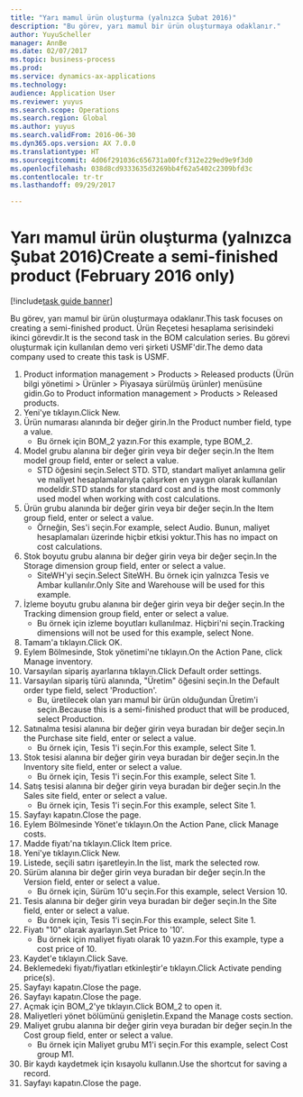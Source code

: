 ```yaml
--- 
title: "Yarı mamul ürün oluşturma (yalnızca Şubat 2016)"
description: "Bu görev, yarı mamul bir ürün oluşturmaya odaklanır."
author: YuyuScheller
manager: AnnBe
ms.date: 02/07/2017
ms.topic: business-process
ms.prod: 
ms.service: dynamics-ax-applications
ms.technology: 
audience: Application User
ms.reviewer: yuyus
ms.search.scope: Operations
ms.search.region: Global
ms.author: yuyus
ms.search.validFrom: 2016-06-30
ms.dyn365.ops.version: AX 7.0.0
ms.translationtype: HT
ms.sourcegitcommit: 4d06f291036c656731a00fcf312e229ed9e9f3d0
ms.openlocfilehash: 038d8cd9333635d3269bb4f62a5402c2309bfd3c
ms.contentlocale: tr-tr
ms.lasthandoff: 09/29/2017

---
```

# <a name="create-a-semi-finished-product-february-2016-only"></a><span data-ttu-id="358cb-103">Yarı mamul ürün oluşturma (yalnızca Şubat 2016)</span><span class="sxs-lookup"><span data-stu-id="358cb-103">Create a semi-finished product (February 2016 only)</span></span>

[!include[task guide banner](../../includes/task-guide-banner.md)]

<span data-ttu-id="358cb-104">Bu görev, yarı mamul bir ürün oluşturmaya odaklanır.</span><span class="sxs-lookup"><span data-stu-id="358cb-104">This task focuses on creating a semi-finished product.</span></span> <span data-ttu-id="358cb-105">Ürün Reçetesi hesaplama serisindeki ikinci görevdir.</span><span class="sxs-lookup"><span data-stu-id="358cb-105">It is the second task in the BOM calculation series.</span></span> <span data-ttu-id="358cb-106">Bu görevi oluşturmak için kullanılan demo veri şirketi USMF'dir.</span><span class="sxs-lookup"><span data-stu-id="358cb-106">The demo data company used to create this task is USMF.</span></span>

1. <span data-ttu-id="358cb-107">Product information management > Products > Released products (Ürün bilgi yönetimi > Ürünler > Piyasaya sürülmüş ürünler) menüsüne gidin.</span><span class="sxs-lookup"><span data-stu-id="358cb-107">Go to Product information management > Products > Released products.</span></span>
2. <span data-ttu-id="358cb-108">Yeni'ye tıklayın.</span><span class="sxs-lookup"><span data-stu-id="358cb-108">Click New.</span></span>
3. <span data-ttu-id="358cb-109">Ürün numarası alanında bir değer girin.</span><span class="sxs-lookup"><span data-stu-id="358cb-109">In the Product number field, type a value.</span></span>
    * <span data-ttu-id="358cb-110">Bu örnek için BOM_2 yazın.</span><span class="sxs-lookup"><span data-stu-id="358cb-110">For this example, type BOM_2.</span></span>  
4. <span data-ttu-id="358cb-111">Model grubu alanına bir değer girin veya bir değer seçin.</span><span class="sxs-lookup"><span data-stu-id="358cb-111">In the Item model group field, enter or select a value.</span></span>
    * <span data-ttu-id="358cb-112">STD öğesini seçin.</span><span class="sxs-lookup"><span data-stu-id="358cb-112">Select STD.</span></span> <span data-ttu-id="358cb-113">STD, standart maliyet anlamına gelir ve maliyet hesaplamalarıyla çalışırken en yaygın olarak kullanılan modeldir.</span><span class="sxs-lookup"><span data-stu-id="358cb-113">STD stands for standard cost and is the most commonly used model when working with cost calculations.</span></span>  
5. <span data-ttu-id="358cb-114">Ürün grubu alanında bir değer girin veya bir değer seçin.</span><span class="sxs-lookup"><span data-stu-id="358cb-114">In the Item group field, enter or select a value.</span></span>
    * <span data-ttu-id="358cb-115">Örneğin, Ses'i seçin.</span><span class="sxs-lookup"><span data-stu-id="358cb-115">For example, select Audio.</span></span> <span data-ttu-id="358cb-116">Bunun, maliyet hesaplamaları üzerinde hiçbir etkisi yoktur.</span><span class="sxs-lookup"><span data-stu-id="358cb-116">This has no impact on cost calculations.</span></span>  
6. <span data-ttu-id="358cb-117">Stok boyutu grubu alanına bir değer girin veya bir değer seçin.</span><span class="sxs-lookup"><span data-stu-id="358cb-117">In the Storage dimension group field, enter or select a value.</span></span>
    * <span data-ttu-id="358cb-118">SiteWH'yi seçin.</span><span class="sxs-lookup"><span data-stu-id="358cb-118">Select SiteWH.</span></span> <span data-ttu-id="358cb-119">Bu örnek için yalnızca Tesis ve Ambar kullanılır.</span><span class="sxs-lookup"><span data-stu-id="358cb-119">Only Site and Warehouse will be used for this example.</span></span>  
7. <span data-ttu-id="358cb-120">İzleme boyutu grubu alanına bir değer girin veya bir değer seçin.</span><span class="sxs-lookup"><span data-stu-id="358cb-120">In the Tracking dimension group field, enter or select a value.</span></span>
    * <span data-ttu-id="358cb-121">Bu örnek için izleme boyutları kullanılmaz. Hiçbiri'ni seçin.</span><span class="sxs-lookup"><span data-stu-id="358cb-121">Tracking dimensions will not be used for this example, select None.</span></span>  
8. <span data-ttu-id="358cb-122">Tamam'a tıklayın.</span><span class="sxs-lookup"><span data-stu-id="358cb-122">Click OK.</span></span>
9. <span data-ttu-id="358cb-123">Eylem Bölmesinde, Stok yönetimi'ne tıklayın.</span><span class="sxs-lookup"><span data-stu-id="358cb-123">On the Action Pane, click Manage inventory.</span></span>
10. <span data-ttu-id="358cb-124">Varsayılan sipariş ayarlarına tıklayın.</span><span class="sxs-lookup"><span data-stu-id="358cb-124">Click Default order settings.</span></span>
11. <span data-ttu-id="358cb-125">Varsayılan sipariş türü alanında, "Üretim" öğesini seçin.</span><span class="sxs-lookup"><span data-stu-id="358cb-125">In the Default order type field, select 'Production'.</span></span>
    * <span data-ttu-id="358cb-126">Bu, üretilecek olan yarı mamul bir ürün olduğundan Üretim'i seçin.</span><span class="sxs-lookup"><span data-stu-id="358cb-126">Because this is a semi-finished product that will be produced, select Production.</span></span>  
12. <span data-ttu-id="358cb-127">Satınalma tesisi alanına bir değer girin veya buradan bir değer seçin.</span><span class="sxs-lookup"><span data-stu-id="358cb-127">In the Purchase site field, enter or select a value.</span></span>
    * <span data-ttu-id="358cb-128">Bu örnek için, Tesis 1'i seçin.</span><span class="sxs-lookup"><span data-stu-id="358cb-128">For this example, select Site 1.</span></span>  
13. <span data-ttu-id="358cb-129">Stok tesisi alanına bir değer girin veya buradan bir değer seçin.</span><span class="sxs-lookup"><span data-stu-id="358cb-129">In the Inventory site field, enter or select a value.</span></span>
    * <span data-ttu-id="358cb-130">Bu örnek için, Tesis 1'i seçin.</span><span class="sxs-lookup"><span data-stu-id="358cb-130">For this example, select Site 1.</span></span>  
14. <span data-ttu-id="358cb-131">Satış tesisi alanına bir değer girin veya buradan bir değer seçin.</span><span class="sxs-lookup"><span data-stu-id="358cb-131">In the Sales site field, enter or select a value.</span></span>
    * <span data-ttu-id="358cb-132">Bu örnek için, Tesis 1'i seçin.</span><span class="sxs-lookup"><span data-stu-id="358cb-132">For this example, select Site 1.</span></span>  
15. <span data-ttu-id="358cb-133">Sayfayı kapatın.</span><span class="sxs-lookup"><span data-stu-id="358cb-133">Close the page.</span></span>
16. <span data-ttu-id="358cb-134">Eylem Bölmesinde Yönet'e tıklayın.</span><span class="sxs-lookup"><span data-stu-id="358cb-134">On the Action Pane, click Manage costs.</span></span>
17. <span data-ttu-id="358cb-135">Madde fiyatı'na tıklayın.</span><span class="sxs-lookup"><span data-stu-id="358cb-135">Click Item price.</span></span>
18. <span data-ttu-id="358cb-136">Yeni'ye tıklayın.</span><span class="sxs-lookup"><span data-stu-id="358cb-136">Click New.</span></span>
19. <span data-ttu-id="358cb-137">Listede, seçili satırı işaretleyin.</span><span class="sxs-lookup"><span data-stu-id="358cb-137">In the list, mark the selected row.</span></span>
20. <span data-ttu-id="358cb-138">Sürüm alanına bir değer girin veya buradan bir değer seçin.</span><span class="sxs-lookup"><span data-stu-id="358cb-138">In the Version field, enter or select a value.</span></span>
    * <span data-ttu-id="358cb-139">Bu örnek için, Sürüm 10'u seçin.</span><span class="sxs-lookup"><span data-stu-id="358cb-139">For this example, select Version 10.</span></span>  
21. <span data-ttu-id="358cb-140">Tesis alanına bir değer girin veya buradan bir değer seçin.</span><span class="sxs-lookup"><span data-stu-id="358cb-140">In the Site field, enter or select a value.</span></span>
    * <span data-ttu-id="358cb-141">Bu örnek için, Tesis 1'i seçin.</span><span class="sxs-lookup"><span data-stu-id="358cb-141">For this example, select Site 1.</span></span>  
22. <span data-ttu-id="358cb-142">Fiyatı "10" olarak ayarlayın.</span><span class="sxs-lookup"><span data-stu-id="358cb-142">Set Price to '10'.</span></span>
    * <span data-ttu-id="358cb-143">Bu örnek için maliyet fiyatı olarak 10 yazın.</span><span class="sxs-lookup"><span data-stu-id="358cb-143">For this example, type a cost price of 10.</span></span>  
23. <span data-ttu-id="358cb-144">Kaydet'e tıklayın.</span><span class="sxs-lookup"><span data-stu-id="358cb-144">Click Save.</span></span>
24. <span data-ttu-id="358cb-145">Beklemedeki fiyatı/fiyatları etkinleştir'e tıklayın.</span><span class="sxs-lookup"><span data-stu-id="358cb-145">Click Activate pending price(s).</span></span>
25. <span data-ttu-id="358cb-146">Sayfayı kapatın.</span><span class="sxs-lookup"><span data-stu-id="358cb-146">Close the page.</span></span>
26. <span data-ttu-id="358cb-147">Sayfayı kapatın.</span><span class="sxs-lookup"><span data-stu-id="358cb-147">Close the page.</span></span>
27. <span data-ttu-id="358cb-148">Açmak için BOM_2'ye tıklayın.</span><span class="sxs-lookup"><span data-stu-id="358cb-148">Click BOM_2 to open it.</span></span>
28. <span data-ttu-id="358cb-149">Maliyetleri yönet bölümünü genişletin.</span><span class="sxs-lookup"><span data-stu-id="358cb-149">Expand the Manage costs section.</span></span>
29. <span data-ttu-id="358cb-150">Maliyet grubu alanına bir değer girin veya buradan bir değer seçin.</span><span class="sxs-lookup"><span data-stu-id="358cb-150">In the Cost group field, enter or select a value.</span></span>
    * <span data-ttu-id="358cb-151">Bu örnek için Maliyet grubu M1'i seçin.</span><span class="sxs-lookup"><span data-stu-id="358cb-151">For this example, select Cost group M1.</span></span>  
30. <span data-ttu-id="358cb-152">Bir kaydı kaydetmek için kısayolu kullanın.</span><span class="sxs-lookup"><span data-stu-id="358cb-152">Use the shortcut for saving a record.</span></span>
31. <span data-ttu-id="358cb-153">Sayfayı kapatın.</span><span class="sxs-lookup"><span data-stu-id="358cb-153">Close the page.</span></span>


